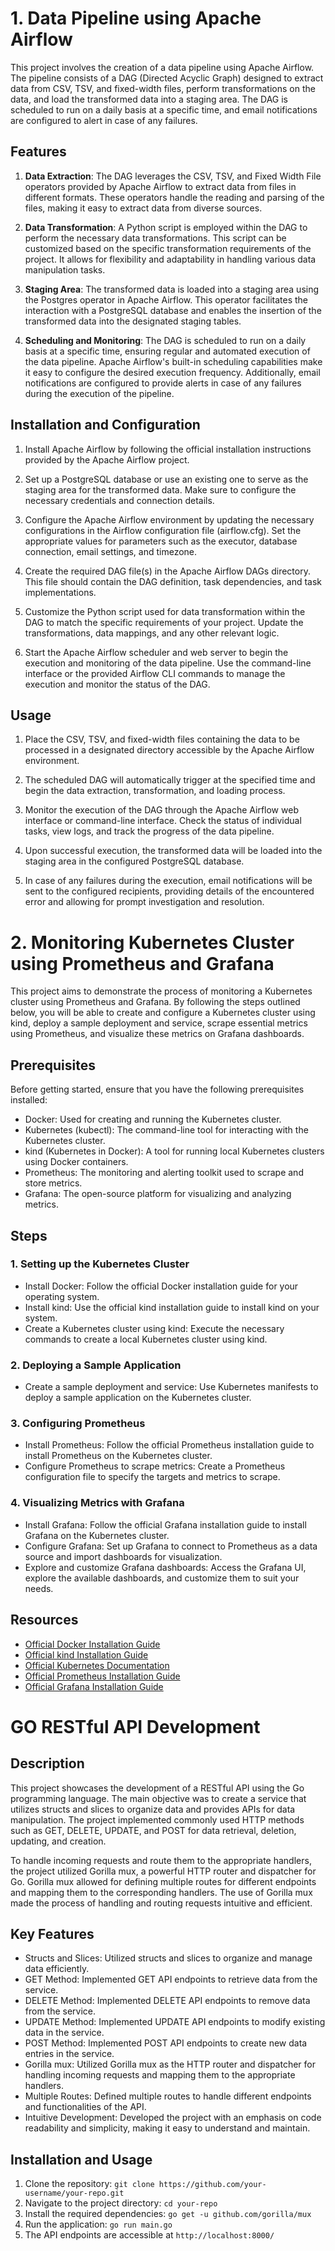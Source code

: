 # 1. Data Pipeline using Apache Airflow

This project involves the creation of a data pipeline using Apache Airflow. The pipeline consists of a DAG (Directed Acyclic Graph) designed to extract data from CSV, TSV, and fixed-width files, perform transformations on the data, and load the transformed data into a staging area. The DAG is scheduled to run on a daily basis at a specific time, and email notifications are configured to alert in case of any failures.

## Features

1. **Data Extraction**: The DAG leverages the CSV, TSV, and Fixed Width File operators provided by Apache Airflow to extract data from files in different formats. These operators handle the reading and parsing of the files, making it easy to extract data from diverse sources.

2. **Data Transformation**: A Python script is employed within the DAG to perform the necessary data transformations. This script can be customized based on the specific transformation requirements of the project. It allows for flexibility and adaptability in handling various data manipulation tasks.

3. **Staging Area**: The transformed data is loaded into a staging area using the Postgres operator in Apache Airflow. This operator facilitates the interaction with a PostgreSQL database and enables the insertion of the transformed data into the designated staging tables.

4. **Scheduling and Monitoring**: The DAG is scheduled to run on a daily basis at a specific time, ensuring regular and automated execution of the data pipeline. Apache Airflow's built-in scheduling capabilities make it easy to configure the desired execution frequency. Additionally, email notifications are configured to provide alerts in case of any failures during the execution of the pipeline.

## Installation and Configuration

1. Install Apache Airflow by following the official installation instructions provided by the Apache Airflow project.

2. Set up a PostgreSQL database or use an existing one to serve as the staging area for the transformed data. Make sure to configure the necessary credentials and connection details.

3. Configure the Apache Airflow environment by updating the necessary configurations in the Airflow configuration file (airflow.cfg). Set the appropriate values for parameters such as the executor, database connection, email settings, and timezone.

4. Create the required DAG file(s) in the Apache Airflow DAGs directory. This file should contain the DAG definition, task dependencies, and task implementations.

5. Customize the Python script used for data transformation within the DAG to match the specific requirements of your project. Update the transformations, data mappings, and any other relevant logic.

6. Start the Apache Airflow scheduler and web server to begin the execution and monitoring of the data pipeline. Use the command-line interface or the provided Airflow CLI commands to manage the execution and monitor the status of the DAG.

## Usage

1. Place the CSV, TSV, and fixed-width files containing the data to be processed in a designated directory accessible by the Apache Airflow environment.

2. The scheduled DAG will automatically trigger at the specified time and begin the data extraction, transformation, and loading process.

3. Monitor the execution of the DAG through the Apache Airflow web interface or command-line interface. Check the status of individual tasks, view logs, and track the progress of the data pipeline.

4. Upon successful execution, the transformed data will be loaded into the staging area in the configured PostgreSQL database.

5. In case of any failures during the execution, email notifications will be sent to the configured recipients, providing details of the encountered error and allowing for prompt investigation and resolution.

# 2. Monitoring Kubernetes Cluster using Prometheus and Grafana

This project aims to demonstrate the process of monitoring a Kubernetes cluster using Prometheus and Grafana. By following the steps outlined below, you will be able to create and configure a Kubernetes cluster using kind, deploy a sample deployment and service, scrape essential metrics using Prometheus, and visualize these metrics on Grafana dashboards.

## Prerequisites

Before getting started, ensure that you have the following prerequisites installed:

- Docker: Used for creating and running the Kubernetes cluster.
- Kubernetes (kubectl): The command-line tool for interacting with the Kubernetes cluster.
- kind (Kubernetes in Docker): A tool for running local Kubernetes clusters using Docker containers.
- Prometheus: The monitoring and alerting toolkit used to scrape and store metrics.
- Grafana: The open-source platform for visualizing and analyzing metrics.

## Steps

### 1. Setting up the Kubernetes Cluster

- Install Docker: Follow the official Docker installation guide for your operating system.
- Install kind: Use the official kind installation guide to install kind on your system.
- Create a Kubernetes cluster using kind: Execute the necessary commands to create a local Kubernetes cluster using kind.

### 2. Deploying a Sample Application

- Create a sample deployment and service: Use Kubernetes manifests to deploy a sample application on the Kubernetes cluster.

### 3. Configuring Prometheus

- Install Prometheus: Follow the official Prometheus installation guide to install Prometheus on the Kubernetes cluster.
- Configure Prometheus to scrape metrics: Create a Prometheus configuration file to specify the targets and metrics to scrape.

### 4. Visualizing Metrics with Grafana

- Install Grafana: Follow the official Grafana installation guide to install Grafana on the Kubernetes cluster.
- Configure Grafana: Set up Grafana to connect to Prometheus as a data source and import dashboards for visualization.
- Explore and customize Grafana dashboards: Access the Grafana UI, explore the available dashboards, and customize them to suit your needs.

## Resources

- [Official Docker Installation Guide](https://docs.docker.com/get-docker/)
- [Official kind Installation Guide](https://kind.sigs.k8s.io/docs/user/quick-start/)
- [Official Kubernetes Documentation](https://kubernetes.io/docs/home/)
- [Official Prometheus Installation Guide](https://prometheus.io/docs/prometheus/latest/installation/)
- [Official Grafana Installation Guide](https://grafana.com/docs/grafana/latest/installation/)

# GO RESTful API Development

## Description

This project showcases the development of a RESTful API using the Go programming language. The main objective was to create a service that utilizes structs and slices to organize data and provides APIs for data manipulation. The project implemented commonly used HTTP methods such as GET, DELETE, UPDATE, and POST for data retrieval, deletion, updating, and creation.

To handle incoming requests and route them to the appropriate handlers, the project utilized Gorilla mux, a powerful HTTP router and dispatcher for Go. Gorilla mux allowed for defining multiple routes for different endpoints and mapping them to the corresponding handlers. The use of Gorilla mux made the process of handling and routing requests intuitive and efficient.

## Key Features

- Structs and Slices: Utilized structs and slices to organize and manage data efficiently.
- GET Method: Implemented GET API endpoints to retrieve data from the service.
- DELETE Method: Implemented DELETE API endpoints to remove data from the service.
- UPDATE Method: Implemented UPDATE API endpoints to modify existing data in the service.
- POST Method: Implemented POST API endpoints to create new data entries in the service.
- Gorilla mux: Utilized Gorilla mux as the HTTP router and dispatcher for handling incoming requests and mapping them to the appropriate handlers.
- Multiple Routes: Defined multiple routes to handle different endpoints and functionalities of the API.
- Intuitive Development: Developed the project with an emphasis on code readability and simplicity, making it easy to understand and maintain.

## Installation and Usage

1. Clone the repository: `git clone https://github.com/your-username/your-repo.git`
2. Navigate to the project directory: `cd your-repo`
3. Install the required dependencies: `go get -u github.com/gorilla/mux`
4. Run the application: `go run main.go`
5. The API endpoints are accessible at `http://localhost:8000/`




